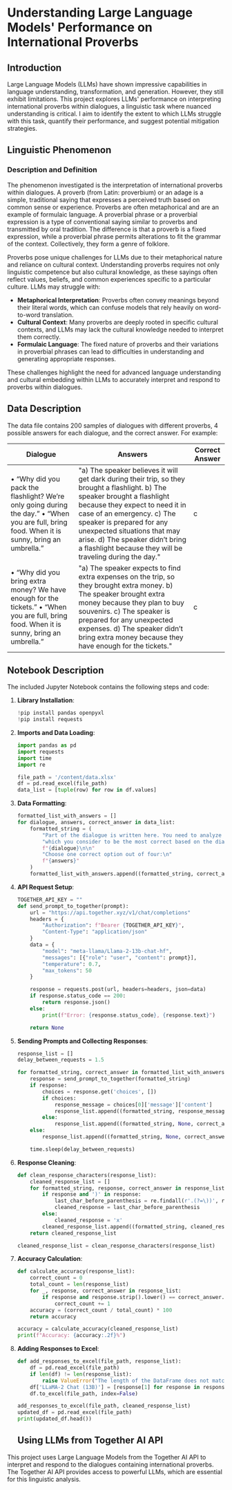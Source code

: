 # Understanding Large Language Models' Performance on International Proverbs

## Introduction
Large Language Models (LLMs) have shown impressive capabilities in language understanding, transformation, and generation. However, they still exhibit limitations. This project explores LLMs' performance on interpreting international proverbs within dialogues, a linguistic task where nuanced understanding is critical. I aim to identify the extent to which LLMs struggle with this task, quantify their performance, and suggest potential mitigation strategies.

## Linguistic Phenomenon

### Description and Definition
The phenomenon investigated is the interpretation of international proverbs within dialogues. A proverb (from Latin: proverbium) or an adage is a simple, traditional saying that expresses a perceived truth based on common sense or experience. Proverbs are often metaphorical and are an example of formulaic language. A proverbial phrase or a proverbial expression is a type of conventional saying similar to proverbs and transmitted by oral tradition. The difference is that a proverb is a fixed expression, while a proverbial phrase permits alterations to fit the grammar of the context. Collectively, they form a genre of folklore.

Proverbs pose unique challenges for LLMs due to their metaphorical nature and reliance on cultural context. Understanding proverbs requires not only linguistic competence but also cultural knowledge, as these sayings often reflect values, beliefs, and common experiences specific to a particular culture. LLMs may struggle with:
- **Metaphorical Interpretation**: Proverbs often convey meanings beyond their literal words, which can confuse models that rely heavily on word-to-word translation.
- **Cultural Context**: Many proverbs are deeply rooted in specific cultural contexts, and LLMs may lack the cultural knowledge needed to interpret them correctly.
- **Formulaic Language**: The fixed nature of proverbs and their variations in proverbial phrases can lead to difficulties in understanding and generating appropriate responses.

These challenges highlight the need for advanced language understanding and cultural embedding within LLMs to accurately interpret and respond to proverbs within dialogues.

## Data Description
The data file contains 200 samples of dialogues with different proverbs, 4 possible answers for each dialogue, and the correct answer. For example:

| Dialogue | Answers | Correct Answer |
| -------- | ------- | -------------- |
| • “Why did you pack the flashlight? We’re only going during the day.” • “When you are full, bring food. When it is sunny, bring an umbrella.” | "a) The speaker believes it will get dark during their trip, so they brought a flashlight. b) The speaker brought a flashlight because they expect to need it in case of an emergency. c) The speaker is prepared for any unexpected situations that may arise. d) The speaker didn’t bring a flashlight because they will be traveling during the day." | c |
| • “Why did you bring extra money? We have enough for the tickets.” • “When you are full, bring food. When it is sunny, bring an umbrella.” | "a) The speaker expects to find extra expenses on the trip, so they brought extra money. b) The speaker brought extra money because they plan to buy souvenirs. c) The speaker is prepared for any unexpected expenses. d) The speaker didn’t bring extra money because they have enough for the tickets." | c |

## Notebook Description

The included Jupyter Notebook contains the following steps and code:

1. **Library Installation**:
    ```python
    !pip install pandas openpyxl
    !pip install requests
    ```

2. **Imports and Data Loading**:
    ```python
    import pandas as pd
    import requests
    import time
    import re

    file_path = '/content/data.xlsx'
    df = pd.read_excel(file_path)
    data_list = [tuple(row) for row in df.values]
    ```

3. **Data Formatting**:
    ```python
    formatted_list_with_answers = []
    for dialogue, answers, correct_answer in data_list:
        formatted_string = (
            "Part of the dialogue is written here. You need to analyze it and choose one of the four options listed below, "
            "which you consider to be the most correct based on the dialogue.\n\n"
            f"{dialogue}\n\n"
            "Choose one correct option out of four:\n"
            f"{answers}"
        )
        formatted_list_with_answers.append((formatted_string, correct_answer))
    ```

4. **API Request Setup**:
    ```python
    TOGETHER_API_KEY = ""
    def send_prompt_to_together(prompt):
        url = "https://api.together.xyz/v1/chat/completions"
        headers = {
            "Authorization": f"Bearer {TOGETHER_API_KEY}",
            "Content-Type": "application/json"
        }
        data = {
            "model": "meta-llama/Llama-2-13b-chat-hf",
            "messages": [{"role": "user", "content": prompt}],
            "temperature": 0.7,
            "max_tokens": 50
        }

        response = requests.post(url, headers=headers, json=data)
        if response.status_code == 200:
            return response.json()
        else:
            print(f"Error: {response.status_code}, {response.text}")

        return None
    ```

5. **Sending Prompts and Collecting Responses**:
    ```python
    response_list = []
    delay_between_requests = 1.5

    for formatted_string, correct_answer in formatted_list_with_answers:
        response = send_prompt_to_together(formatted_string)
        if response:
            choices = response.get('choices', [])
            if choices:
                response_message = choices[0]['message']['content']
                response_list.append((formatted_string, response_message, correct_answer))
            else:
                response_list.append((formatted_string, None, correct_answer))
        else:
            response_list.append((formatted_string, None, correct_answer))

        time.sleep(delay_between_requests)
    ```

6. **Response Cleaning**:
    ```python
    def clean_response_characters(response_list):
        cleaned_response_list = []
        for formatted_string, response, correct_answer in response_list:
            if response and ')' in response:
                last_char_before_parenthesis = re.findall(r'.(?=\))', response)[-1]
                cleaned_response = last_char_before_parenthesis
            else:
                cleaned_response = 'x'
            cleaned_response_list.append((formatted_string, cleaned_response, correct_answer))
        return cleaned_response_list

    cleaned_response_list = clean_response_characters(response_list)
    ```

7. **Accuracy Calculation**:
    ```python
    def calculate_accuracy(response_list):
        correct_count = 0
        total_count = len(response_list)
        for _, response, correct_answer in response_list:
            if response and response.strip().lower() == correct_answer.strip().lower():
                correct_count += 1
        accuracy = (correct_count / total_count) * 100
        return accuracy

    accuracy = calculate_accuracy(cleaned_response_list)
    print(f"Accuracy: {accuracy:.2f}%")
    ```

8. **Adding Responses to Excel**:
    ```python
    def add_responses_to_excel(file_path, response_list):
        df = pd.read_excel(file_path)
        if len(df) != len(response_list):
            raise ValueError("The length of the DataFrame does not match the length of the response list.")
        df['LLaMA-2 Chat (13B)'] = [response[1] for response in response_list]
        df.to_excel(file_path, index=False)

    add_responses_to_excel(file_path, cleaned_response_list)
    updated_df = pd.read_excel(file_path)
    print(updated_df.head())
    ```
    ## Using LLMs from Together AI API
This project uses Large Language Models from the Together AI API to interpret and respond to the dialogues containing international proverbs. The Together AI API provides access to powerful LLMs, which are essential for this linguistic analysis.






